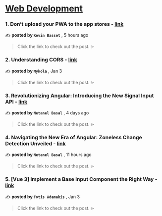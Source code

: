 
<h1><a href=https://medium.com/tag/web-development/recommended target="_blank" rel="noopener noreferrer">Web Development</a></h1>
<h3>1. Don’t upload your PWA to the app stores - <a href=https://medium.com/@kevinbasset/dont-upload-your-pwa-to-the-app-stores-a4279a7d6eff?source=tag_recommended_feed---------0-84----------web_development----------8e2e2eb8_b756_4d4a_a528_4bcc28a005d2------- target="_blank" rel="noopener noreferrer">link</a></h3>

✍️ **posted by `Kevin Basset`** <date> , 5 hours ago</date>

<blockquote>Click the link to check out the post. ⌲</blockquote>

<h3>2. Understanding CORS - <a href=https://medium.com/itnext/understanding-cors-4157bf640e11?source=tag_recommended_feed---------1-107----------web_development----------8e2e2eb8_b756_4d4a_a528_4bcc28a005d2------- target="_blank" rel="noopener noreferrer">link</a></h3>

✍️ **posted by `Mykola`** <date> , Jan 3</date>

<blockquote>Click the link to check out the post. ⌲</blockquote>

<h3>3. Revolutionizing Angular: Introducing the New Signal Input API - <a href=https://medium.com/netanelbasal/revolutionizing-angular-introducing-the-new-signal-input-api-d0fc3c8777f2?source=tag_recommended_feed---------2-85----------web_development----------8e2e2eb8_b756_4d4a_a528_4bcc28a005d2------- target="_blank" rel="noopener noreferrer">link</a></h3>

✍️ **posted by `Netanel Basal`** <date> , 4 days ago</date>

<blockquote>Click the link to check out the post. ⌲</blockquote>

<h3>4. Navigating the New Era of Angular: Zoneless Change Detection Unveiled - <a href=https://medium.com/netanelbasal/navigating-the-new-era-of-angular-zoneless-change-detection-unveiled-e7404de69b89?source=tag_recommended_feed---------3-84----------web_development----------8e2e2eb8_b756_4d4a_a528_4bcc28a005d2------- target="_blank" rel="noopener noreferrer">link</a></h3>

✍️ **posted by `Netanel Basal`** <date> , 11 hours ago</date>

<blockquote>Click the link to check out the post. ⌲</blockquote>

<h3>5. [Vue 3] Implement a Base Input Component the Right Way - <a href=https://medium.com/@fadamakis/vue-3-implement-a-base-input-component-the-right-way-f5ef2f917221?source=tag_recommended_feed---------4-107----------web_development----------8e2e2eb8_b756_4d4a_a528_4bcc28a005d2------- target="_blank" rel="noopener noreferrer">link</a></h3>

✍️ **posted by `Fotis Adamakis`** <date> , Jan 3</date>

<blockquote>Click the link to check out the post. ⌲</blockquote>

